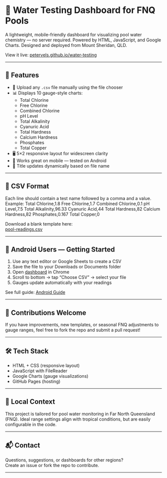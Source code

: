 # 🧪 Water Testing Dashboard for FNQ Pools

A lightweight, mobile-friendly dashboard for visualizing pool water chemistry — no server required. Powered by HTML, JavaScript, and Google Charts. Designed and deployed from Mount Sheridan, QLD.

View it live: [petervels.github.io/water-testing](https://petervels.github.io/water-testing)

---

## 🚀 Features

- 📂 Upload any `.csv` file manually using the file chooser
- 📊 Displays 10 gauge-style charts:
  - Total Chlorine
  - Free Chlorine
  - Combined Chlorine
  - pH Level
  - Total Alkalinity
  - Cyanuric Acid
  - Total Hardness
  - Calcium Hardness
  - Phosphates
  - Total Copper
- 🖥️ 5×2 responsive layout for widescreen clarity
- 📱 Works great on mobile — tested on Android
- 🧾 Title updates dynamically based on file name

---

## 📄 CSV Format

Each line should contain a test name followed by a comma and a value. Example:
Total Chlorine,1.8 
Free Chlorine,1.7 
Combined Chlorine,0.1
pH Level,7.5
Total Alkalinity,96.33
Cyanuric Acid,44
Total Hardness,82
Calcium Hardness,82
Phosphates,0.167
Total Copper,0


Download a blank template here:  
[pool-readings.csv](https://raw.githubusercontent.com/petervels/water-testing/main/pool-readings.csv)

---

## 📱 Android Users — Getting Started

1. Use any text editor or Google Sheets to create a CSV
2. Save the file to your Downloads or Documents folder
3. Open [dashboard](https://petervels.github.io/water-testing) in Chrome
4. Scroll to bottom → tap “Choose CSV” → select your file
5. Gauges update automatically with your readings

See full guide: [Android Guide](https://petervels.github.io/water-testing/android-guide.html)

---

## 🤝 Contributions Welcome

If you have improvements, new templates, or seasonal FNQ adjustments to gauge ranges, feel free to fork the repo and submit a pull request!

---

## 🛠 Tech Stack

- HTML + CSS (responsive layout)
- JavaScript with FileReader
- Google Charts (gauge visualizations)
- GitHub Pages (hosting)

---

## 📍 Local Context

This project is tailored for pool water monitoring in Far North Queensland (FNQ). Ideal range settings align with tropical conditions, but are easily configurable in the code.

---

## 📬 Contact

Questions, suggestions, or dashboards for other regions?  
Create an issue or fork the repo to contribute.

---
